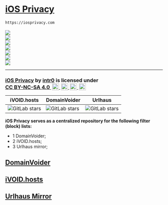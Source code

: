 # [iOS Privacy](https://iosprivacy.com/)
`https://iosprivacy.com`
<br><br>
<img src="https://img.shields.io/github/languages/top/Voltairine-de-Cleyre/iOSPrivacy.com?logo=webassembly&style=social">
<br>
<a href="https://twitter.com/@DeVoltairine"><img src="https://img.shields.io/twitter/follow/DeVoltairine?style=social"></a>
<br>
<a href="https://twitter.com/@iOS_Privacy"><img src="https://img.shields.io/twitter/follow/iOS_Privacy?style=social"></a>
<br>
<a href="https://hstspreload.org/?domain=iosprivacy.com"><img src="https://img.shields.io/hsts/preload/iosprivacy.com"></a>
<br>
<a href="https://observatory.mozilla.org/analyze/iosprivacy.com"><img src="https://img.shields.io/mozilla-observatory/grade-score/iosprivacy.com?publish&style=plastic"></a>
<br>
<a href="https://securityheaders.com/?q=iosprivacy.com&followRedirects=on"><img src="https://img.shields.io/security-headers?color=darkblue&url=https%3A%2F%2Fiosprivacy.com"></a>
<br>
<a href="https://iosprivacy.com"><img src="https://img.shields.io/website?color=darkred&down_color=lightgrey&down_message=offline&label=website%20is&logo=debian&logoColor=darkred&up_color=blue&up_message=online&url=https%3A%2F%2Fiosprivacy.com"></a>
<hr>
<h3><p xmlns:cc="https://creativecommons.org/ns#" xmlns:dct="https://purl.org/dc/terms/"><a property="dct:title" rel="cc:attributionURL" href="https://iosprivacy.com">iOS Privacy</a> by <a rel="cc:attributionURL dct:creator" property="cc:attributionName" href="https://intr0.com">intr0</a> is licensed under <a href="https://creativecommons.org/licenses/by-nc-sa/4.0/?ref=chooser-v1" target="_blank" rel="license noopener noreferrer" style="display:inline-block;">CC BY-NC-SA 4.0 <img style="height:22px!important;margin-left:3px;vertical-align:text-bottom;" src="https://mirrors.creativecommons.org/presskit/icons/cc.svg?ref=chooser-v1"> <img style="height:22px!important;margin-left:3px;vertical-align:text-bottom;" src="https://mirrors.creativecommons.org/presskit/icons/by.svg?ref=chooser-v1"> <img style="height:22px!important;margin-left:3px;vertical-align:text-bottom;" src="https://mirrors.creativecommons.org/presskit/icons/nc.svg?ref=chooser-v1"> <img style="height:22px!important;margin-left:3px;vertical-align:text-bottom;" src="https://mirrors.creativecommons.org/presskit/icons/sa.svg?ref=chooser-v1"></a></p></h3>

| iVOID.hosts                                                                                                                      | DomainVoider                                                                                                             | Urlhaus                                                                                                      |
| --------------------------------------------------------------------------------------------------------------------------- | ------------------------------------------------------------------------------------------------------------------------ | -------------------------------------------------------------------------------------------------------------------- |
| ![GitLab stars](https://img.shields.io/gitlab/stars/intr0/iVOID.GitLab.io?gitlab_url=https%3A%2F%2Fgitlab.com&style=social) | ![GitLab stars](https://img.shields.io/gitlab/stars/intr0/DomainVoider?gitlab_url=https%3A%2F%2Fgitlab.com&style=social) | ![GitLab stars](https://img.shields.io/gitlab/stars/iosprivacy/CDN?gitlab_url=https%3A%2F%2Fgitlab.com&style=social) |

**iOS Privacy serves as a centralized repository for the following filter (block) lists:**

- 1 DomainVoider;
- 2 iVOID.hosts;
- 3 Urlhaus mirror;

## **[DomainVoider](https://iosprivacy.com/domainvoider)**

## **[iVOID.hosts](https://iosprivacy.com/ivoid)**

## **[Urlhaus Mirror](https://iosprivacy.com/urlhaus)**
